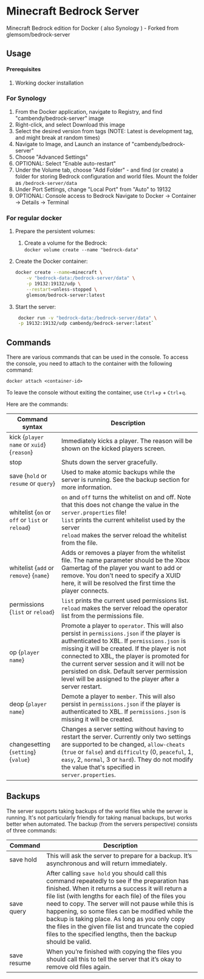 # Minecraft Bedrock Server
Minecraft Bedrock edition for Docker ( also Synology ) - Forked from glemsom/bedrock-server

## Usage

#### Prerequisites
1. Working docker installation

### For Synology
1. From the Docker application, navigate to Registry, and find "cambendy/bedrock-server" image 
2. Right-click, and select Download this image
3. Select the desired version from tags (NOTE: Latest is development tag, and might break at random times)
4. Navigate to Image, and Launch an instance of "cambendy/bedrock-server"
5. Choose "Advanced Settings"
6. OPTIONAL: Select "Enable auto-restart"
7. Under the Volume tab, choose "Add Folder" - and find (or create) a folder for storing Bedrock configuration and world files. Mount the folder as `/bedrock-server/data`
8. Under Port Settings, change "Local Port" from "Auto" to 19132
9. OPTIONAL: Console access to Bedrock
Navigate to Docker -> Container -> Details -> Terminal


### For regular docker
1. Prepare the persistent volumes:
    1. Create a volume for the Bedrock:<br/>
        `docker volume create --name "bedrock-data"`
2. Create the Docker container:
    ```bash
    docker create --name=minecraft \
        -v "bedrock-data:/bedrock-server/data" \
        -p 19132:19132/udp \
        --restart=unless-stopped \
        glemsom/bedrock-server:latest
    ```
    
3. Start the server:
    ```bash
     docker run -v "bedrock-data:/bedrock-server/data" \
     -p 19132:19132/udp cambendy/bedrock-server:latest`

## Commands
There are various commands that can be used in the console.
To access the console, you need to attach to the container with the following command:
```
docker attach <container-id>
```
To leave the console without exiting the container, use `Ctrl`+`p` + `Ctrl`+`q`.

Here are the commands:

| Command syntax | Description |
| -------------- | ----------- |
| kick {`player name` or `xuid`} {`reason`} | Immediately kicks a player. The reason will be shown on the kicked players screen. |
| stop | Shuts down the server gracefully. |
| save {`hold` or `resume` or `query`} | Used to make atomic backups while the server is running. See the backup section for more information. |
| whitelist {`on` or `off` or `list` or `reload`} | `on` and `off` turns the whitelist on and off. Note that this does not change the value in the `server.properties` file!<br />`list` prints the current whitelist used by the server<br />`reload` makes the server reload the whitelist from the file.
| whitelist {`add` or `remove`} {`name`} | Adds or removes a player from the whitelist file. The name parameter should be the Xbox Gamertag of the player you want to add or remove. You don't need to specify a XUID here, it will be resolved the first time the player connects. |
| permissions {`list` or `reload`} | `list` prints the current used permissions list.<br />`reload` makes the server reload the operator list from the permissions file. |
| op {`player name`} | Promote a player to `operator`. This will also persist in `permissions.json` if the player is authenticated to XBL. If `permissions.json` is missing it will be created. If the player is not connected to XBL, the player is promoted for the current server session and it will not be persisted on disk. Default server permission level will be assigned to the player after a server restart. |
| deop {`player name`} | Demote a player to `member`. This will also persist in `permissions.json` if the player is authenticated to XBL. If `permissions.json` is missing it will be created. |
| changesetting {`setting`} {`value`} | Changes a server setting without having to restart the server. Currently only two settings are supported to be changed, `allow-cheats` (`true` or `false`) and `difficulty` (0, `peaceful`, 1, `easy`, 2, `normal`, 3 or `hard`). They do not modify the value that's specified in `server.properties`. |

## Backups
The server supports taking backups of the world files while the server is running. It's not particularly friendly for taking manual backups, but works better when automated. The backup (from the servers perspective) consists of three commands:

| Command | Description |
| ------- | ----------- |
| save hold | This will ask the server to prepare for a backup. It’s asynchronous and will return immediately. |
| save query | After calling `save hold` you should call this command repeatedly to see if the preparation has finished. When it returns a success it will return a file list (with lengths for each file) of the files you need to copy. The server will not pause while this is happening, so some files can be modified while the backup is taking place. As long as you only copy the files in the given file list and truncate the copied files to the specified lengths, then the backup should be valid. |
| save resume | When you’re finished with copying the files you should call this to tell the server that it’s okay to remove old files again. |
